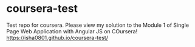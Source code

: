 # coursera-test
Test repo for coursera.
Please view my solution to the Module 1 of Single Page Web Application with Angular JS on COursera!
https://isha0801.github.io/coursera-test/
